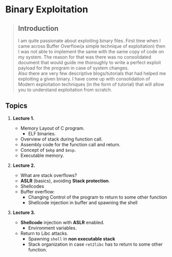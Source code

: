 # Binary Exploitation 

> ## Introduction
> I am quite passionate about exploiting binary files. First time when I came across Buffer Overflow(a simple technique of exploitation) then I was not able to implement the same with the same copy of code on my system. 
The reason for that was there was no consolidated document that would guide me thoroughly to write a perfect exploit payload for the program in case of system changes.  
> Also there are very few descriptive blogs/tutorials that had helped me exploiting a given binary. 
> I have come up with consolidation of Modern exploitation techniques (in the form of tutorial) that will allow you to understand exploitation from scratch.

## Topics

1. **Lecture 1.**
  	* Memory Layout of C program.
    	* ELF binaries.
  	* Overview of stack during function call.
  	* Assembly code for the function call and return.
  	* Concept of `$ebp` and `$esp`.
  	* Executable memory.
1. **Lecture 2.**
	* What are stack overflows?
	* **ASLR** (basics), avoiding **Stack protection**.
	* Shellcodes
	* Buffer overflow:
		*  Changing Control of the program to return to some other function
		*  Shellcode injection in buffer and spawning the shell

1. **Lecture 3.**
	* **Shellcode** injection with **ASLR** enabled.
		* Environment variables.
	* Return to Libc attacks.
		* Spawning `shell` in **non executable stack**
		* Stack organization in case `ret2libc` has to return to some other function.
